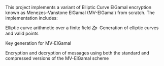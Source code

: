 This project implements a variant of Elliptic Curve ElGamal encryption known as Menezes–Vanstone ElGamal (MV-ElGamal) from scratch. The implementation includes:

Elliptic curve arithmetic over a finite field 𝑍𝑝
​
Generation of elliptic curves and valid points

Key generation for MV-ElGamal

Encryption and decryption of messages using both the standard and compressed versions of the MV-ElGamal scheme



